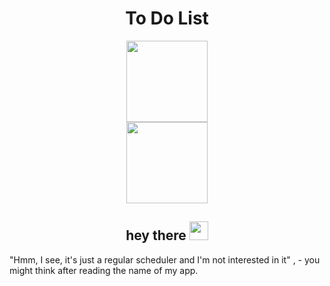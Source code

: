 <h1 align="center">To Do List</h1>

<div id="header" align="center">
  <img src="https://media.giphy.com/media/kFt36Dvf7xLZuNQbA4/giphy.gif?cid=790b7611e8cx7wsqjhvjwrp1ly3loppqd6onou49w4kv5puc&ep=v1_gifs_search&rid=giphy.gif&ct=g" width="130"/>
</div>
<div id="header" align="center">
<img src="https://komarev.com/ghpvc/?username=Alisa-Popovuch&style=flat-square&color=blue" alt="" width="130"/>
</div>
<h2 align="center"> hey there
  <img src="https://media.giphy.com/media/hvRJCLFzcasrR4ia7z/giphy.gif" width="30px"/>
</h2>
<div id="about">
  <p>"Hmm, I see, it's just a regular scheduler and I'm not interested in it" , - you might think after reading the name of my app.</p>
  
</div>






